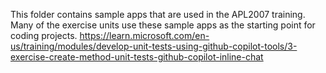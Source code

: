 This folder contains sample apps that are used in the APL2007 training. Many of the exercise units use these sample apps as the starting point for coding projects.
https://learn.microsoft.com/en-us/training/modules/develop-unit-tests-using-github-copilot-tools/3-exercise-create-method-unit-tests-github-copilot-inline-chat
